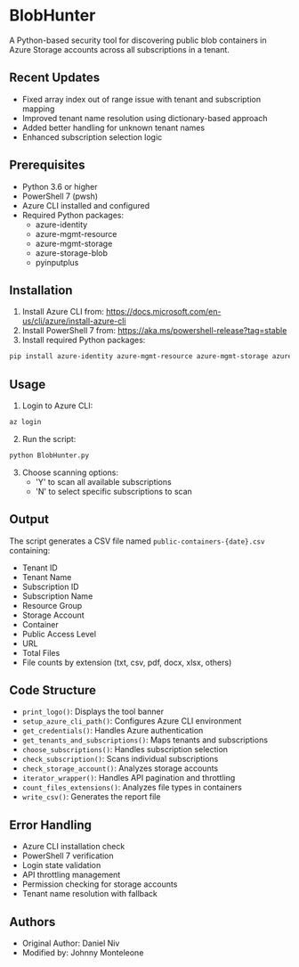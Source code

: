 # BlobHunter

A Python-based security tool for discovering public blob containers in Azure Storage accounts across all subscriptions in a tenant.

## Recent Updates

- Fixed array index out of range issue with tenant and subscription mapping
- Improved tenant name resolution using dictionary-based approach
- Added better handling for unknown tenant names
- Enhanced subscription selection logic

## Prerequisites

- Python 3.6 or higher
- PowerShell 7 (pwsh)
- Azure CLI installed and configured
- Required Python packages:
  - azure-identity
  - azure-mgmt-resource
  - azure-mgmt-storage
  - azure-storage-blob
  - pyinputplus

## Installation

1. Install Azure CLI from: https://docs.microsoft.com/en-us/cli/azure/install-azure-cli
2. Install PowerShell 7 from: https://aka.ms/powershell-release?tag=stable
3. Install required Python packages:
```bash
pip install azure-identity azure-mgmt-resource azure-mgmt-storage azure-storage-blob pyinputplus
```

## Usage

1. Login to Azure CLI:
```bash
az login
```

2. Run the script:
```bash
python BlobHunter.py
```

3. Choose scanning options:
   - 'Y' to scan all available subscriptions
   - 'N' to select specific subscriptions to scan

## Output

The script generates a CSV file named `public-containers-{date}.csv` containing:
- Tenant ID
- Tenant Name
- Subscription ID
- Subscription Name
- Resource Group
- Storage Account
- Container
- Public Access Level
- URL
- Total Files
- File counts by extension (txt, csv, pdf, docx, xlsx, others)

## Code Structure

- `print_logo()`: Displays the tool banner
- `setup_azure_cli_path()`: Configures Azure CLI environment
- `get_credentials()`: Handles Azure authentication
- `get_tenants_and_subscriptions()`: Maps tenants and subscriptions
- `choose_subscriptions()`: Handles subscription selection
- `check_subscription()`: Scans individual subscriptions
- `check_storage_account()`: Analyzes storage accounts
- `iterator_wrapper()`: Handles API pagination and throttling
- `count_files_extensions()`: Analyzes file types in containers
- `write_csv()`: Generates the report file

## Error Handling

- Azure CLI installation check
- PowerShell 7 verification
- Login state validation
- API throttling management
- Permission checking for storage accounts
- Tenant name resolution with fallback

## Authors

- Original Author: Daniel Niv
- Modified by: Johnny Monteleone
